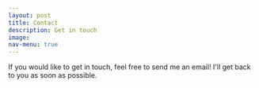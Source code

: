 ```yaml
---
layout: post
title: Contact
description: Get in touch
image:
nav-menu: true
---
```


If you would like to get in touch, feel free to send me an email! I'll get back to you as soon as possible.
